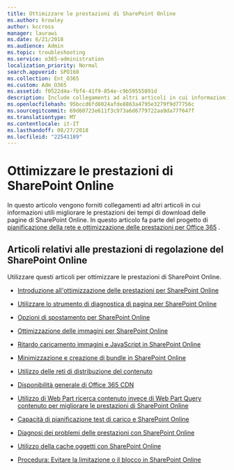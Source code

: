 ```yaml
---
title: Ottimizzare le prestazioni di SharePoint Online
ms.author: krowley
author: kccross
manager: laurawi
ms.date: 6/21/2018
ms.audience: Admin
ms.topic: troubleshooting
ms.service: o365-administration
localization_priority: Normal
search.appverid: SPO160
ms.collection: Ent_O365
ms.custom: Adm_O365
ms.assetid: f0522d4a-fbf4-41f9-854e-c9b59555091d
description: Include collegamenti ad altri articoli in cui informazioni utili migliorare le prestazioni dei tempi di download delle pagine di SharePoint Online.
ms.openlocfilehash: 95bccd6fd8024afde8863a4795e3279f9d77756c
ms.sourcegitcommit: 69d60723e611f3c973a6d6779722aa9da77f647f
ms.translationtype: MT
ms.contentlocale: it-IT
ms.lasthandoff: 08/27/2018
ms.locfileid: "22541189"
---
```

# <a name="tune-sharepoint-online-performance"></a>Ottimizzare le prestazioni di SharePoint Online

In questo articolo vengono forniti collegamenti ad altri articoli in cui informazioni utili migliorare le prestazioni dei tempi di download delle pagine di SharePoint Online. In questo articolo fa parte del progetto di [pianificazione della rete e ottimizzazione delle prestazioni per Office 365](https://aka.ms/tune) .
   
## <a name="articles-about-fine-tuning-sharepoint-online-performance"></a>Articoli relativi alle prestazioni di regolazione del SharePoint Online

Utilizzare questi articoli per ottimizzare le prestazioni di SharePoint Online.
  
- [Introduzione all'ottimizzazione delle prestazioni per SharePoint Online](introduction-to-performance-tuning-for-sharepoint-online.md)
    
- [Utilizzare lo strumento di diagnostica di pagina per SharePoint Online](page-diagnostics-for-spo.md)
    
- [Opzioni di spostamento per SharePoint Online](navigation-options-for-sharepoint-online.md)
    
- [Ottimizzazione delle immagini per SharePoint Online](image-optimization-for-sharepoint-online.md)
    
- [Ritardo caricamento immagini e JavaScript in SharePoint Online](delay-loading-images-and-javascript-in-sharepoint-online.md)
    
- [Minimizzazione e creazione di bundle in SharePoint Online](minification-and-bundling-in-sharepoint-online.md)
    
- [Utilizzo delle reti di distribuzione del contenuto](using-content-delivery-networks-with-sharepoint-online.md)
    
 - [Disponibilità generale di Office 365 CDN](https://dev.office.com/blogs/general-availability-of-office-365-cdn)
    
- [Utilizzo di Web Part ricerca contenuto invece di Web Part Query contenuto per migliorare le prestazioni di SharePoint Online](using-content-search-web-part-instead-of-content-query-web-part-to-improve-perfo.md)
    
- [Capacità di pianificazione test di carico e SharePoint Online](capacity-planning-and-load-testing-sharepoint-online.md)
    
- [Diagnosi dei problemi delle prestazioni con SharePoint Online](diagnosing-performance-issues-with-sharepoint-online.md)
    
- [Utilizzo della cache oggetti con SharePoint Online](using-the-object-cache-with-sharepoint-online.md)
    
- [Procedura: Evitare la limitazione o il blocco in SharePoint Online](https://msdn.microsoft.com/en-us/library/office/dn889829.aspx)
    

